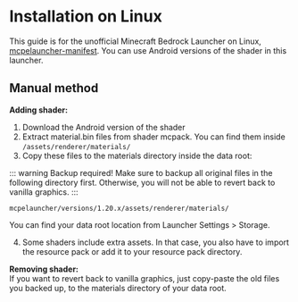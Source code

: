 # Installation on Linux

This guide is for the unofficial Minecraft Bedrock Launcher on Linux, [mcpelauncher-manifest](https://github.com/minecraft-linux/mcpelauncher-manifest). You can use Android versions of the shader in this launcher.

## Manual method

**Adding shader:**  

1. Download the Android version of the shader
2. Extract material.bin files from shader mcpack. You can find them inside `/assets/renderer/materials/`
3. Copy these files to the materials directory inside the data root:

::: warning Backup required!
Make sure to backup all original files in the following directory first. Otherwise, you will not be able to revert back to vanilla graphics.
:::

```
mcpelauncher/versions/1.20.x/assets/renderer/materials/
```
You can find your data root location from Launcher Settings > Storage.

4. Some shaders include extra assets. In that case, you also have to import the resource pack or add it to your resource pack directory.

**Removing shader:**  
If you want to revert back to vanilla graphics, just copy-paste the old files you backed up, to the materials directory of your data root.
